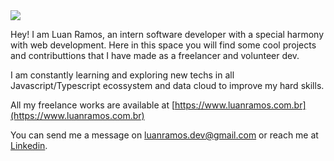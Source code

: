 <img src='https://capsule-render.vercel.app/api?type=waving&color=timeGradient&height=250&section=header&text=Luan%20Ramos&fontSize=70&fontAlignY=35&desc=Software%20Developer%20%20%20&descAlignY=50' />

Hey! I am Luan Ramos, an intern software developer with a special harmony with web development. Here in this space you will find some cool projects and contributtions that I have made as a freelancer and volunteer dev.

I am constantly learning and exploring new techs in all Javascript/Typescript ecossystem and data cloud to improve my hard skills.

All my freelance works are available at [https://www.luanramos.com.br](https://www.luanramos.com.br)

You can send me a message on luanramos.dev@gmail.com or reach me at [Linkedin](https://www.linkedin.com/in/luanrramos/).
